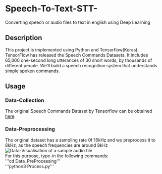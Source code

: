 # Speech-To-Text-STT-
Converting speech or audio files to text in english using Deep Learning
## Description
This project is implemented using Python and Tensorflow(Keras). TensorFlow has released the Speech Commands Datasets. It includes 65,000 one-second long utterances of 30 short words, by thousands of different people. We’ll build a speech recognition system that understands simple spoken commands.
## Usage
### Data-Collection
The original Speech Commands Dataset by Tensorflow can be obtained [here](https://www.kaggle.com/c/tensorflow-speech-recognition-challenge)<br>
### Data-Preprocessing
The original dataset has a sampling rate 0f 16kHz and we preprocess it to 8kHz, as the speech frequencies are around 8kHz<br>
![Data-Visualisation of a sample audio file](Images/Visualise.png)<br>
For this purpose, type-in the following commands:<br>
'''cd Data_PreProcessing'''<br>
'''python3 Process.py'''
